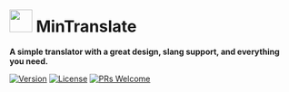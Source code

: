 # <img src="https://cdn-icons-png.flaticon.com/512/3898/3898082.png" width="40" height="40" /> MinTranslate

**A simple translator with a great design, slang support, and everything you need.**

[![Version](https://img.shields.io/badge/version-1.0.0-blue.svg)](https://github.com/your-username/min-translate)
[![License](https://img.shields.io/badge/license-MIT-green.svg)](https://github.com/your-username/min-translate/blob/main/LICENSE)
[![PRs Welcome](https://img.shields.io/badge/PRs-welcome-brightgreen.svg)](https://github.com/your-username/min-translate/pulls)
